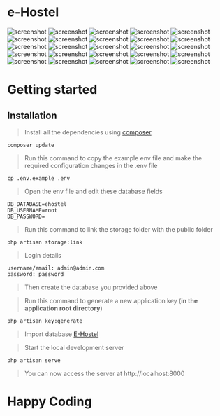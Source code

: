 # e-Hostel

<img src="./screenshots/1.png" alt="screenshot" />
<img src="./screenshots/2.png" alt="screenshot" />
<img src="./screenshots/3.png" alt="screenshot" />
<img src="./screenshots/4.png" alt="screenshot" />
<img src="./screenshots/5.png" alt="screenshot" />
<img src="./screenshots/6.png" alt="screenshot" />
<img src="./screenshots/7.png" alt="screenshot" />
<img src="./screenshots/8.png" alt="screenshot" />
<img src="./screenshots/9.png" alt="screenshot" />
<img src="./screenshots/10.png" alt="screenshot" />
<img src="./screenshots/11.png" alt="screenshot" />
<img src="./screenshots/12.png" alt="screenshot" />
<img src="./screenshots/13.png" alt="screenshot" />
<img src="./screenshots/14.png" alt="screenshot" />
<img src="./screenshots/15.png" alt="screenshot" />
<img src="./screenshots/16.png" alt="screenshot" />
<img src="./screenshots/17.png" alt="screenshot" />
<img src="./screenshots/18.png" alt="screenshot" />
<img src="./screenshots/19.png" alt="screenshot" />
<img src="./screenshots/20.png" alt="screenshot" />
<img src="./screenshots/21.png" alt="screenshot" />
<img src="./screenshots/22.png" alt="screenshot" />
<img src="./screenshots/23.png" alt="screenshot" />
<img src="./screenshots/24.png" alt="screenshot" />
<img src="./screenshots/25.png" alt="screenshot" />

# Getting started

## Installation

>Install all the dependencies using <a href="https://getcomposer.org/download/">composer</a>

    composer update

>Run this command to copy the example env file and make the required configuration changes in the .env file

    cp .env.example .env

>Open the env file and edit these database fields

    DB_DATABASE=ehostel
    DB_USERNAME=root
    DB_PASSWORD=

>Run this command to link the storage folder with the public folder

    php artisan storage:link

>Login details

    username/email: admin@admin.com
    password: password

>Then create the database you provided above

>Run this command to generate a new application key (**in the application root directory**)

    php artisan key:generate

>Import database <a href="ehostel.sql">E-Hostel</a>



>Start the local development server

    php artisan serve


> You can now access the server at http://localhost:8000

# Happy Coding
